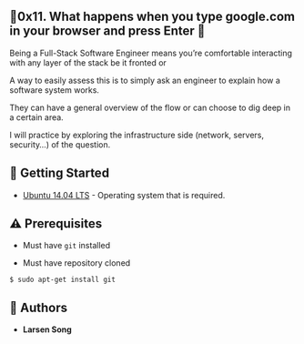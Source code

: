   ## :shell:0x11. What happens when you type google.com in your browser and press Enter :shell:
    

Being a Full-Stack Software Engineer means you’re comfortable interacting with any layer of the stack be it fronted or 

A way to easily assess this is to simply ask an engineer to explain how a software system works. 

They can have a general overview of the flow or can choose to dig deep in a certain area.

 I will practice by exploring the infrastructure side (network, servers, security…) of the question.

## :running: Getting Started

* [Ubuntu 14.04 LTS](http://releases.ubuntu.com/14.04/) - Operating system that is required.

## :warning: Prerequisites

* Must have `git` installed

* Must have repository cloned



```
$ sudo apt-get install git
```

## :blue_book: Authors

* **Larsen Song**
